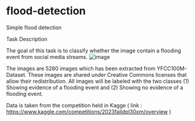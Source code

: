 # flood-detection
Simple flood detection

Task Description

The goal of this task is to classify whether the image contain a flooding event from social media streams.
![image](https://github.com/cassanovafleur/flood-detection/assets/98212290/cd86b381-0aea-4cb8-a206-854935922d82)

The images are 5280 images which has been extracted from YFCC100M-Dataset. These images are shared under Creative Commons licenses that allow their redistribution. All images will be labeled with the two classes (1) Showing evidence of a flooding event and (2) Showing no evidence of a flooding event.  

Data is taken from the competition held in Kagge ( link : https://www.kaggle.com/competitions/2023falldpl30xm/overview ) 
